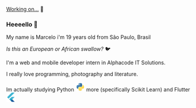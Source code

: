 <u>Working on...</u> 🚧

### <b>Heeeello </b>👋

My name is Marcelo i'm 19 years old from São Paulo, Brasil

<i>Is this an European or African swallow?</i> 🐦

I'm a web and mobile developer intern in Alphacode IT Solutions.

I really love programming, photography and literature.

Im actually studying Python <img src="https://github.com/devicons/devicon/blob/master/icons/python/python-original.svg" width="25px" height="25px"> more (specifically Scikit Learn) and Flutter <img src="https://github.com/devicons/devicon/blob/master/icons/flutter/flutter-original.svg" width="25px" height="25px">

